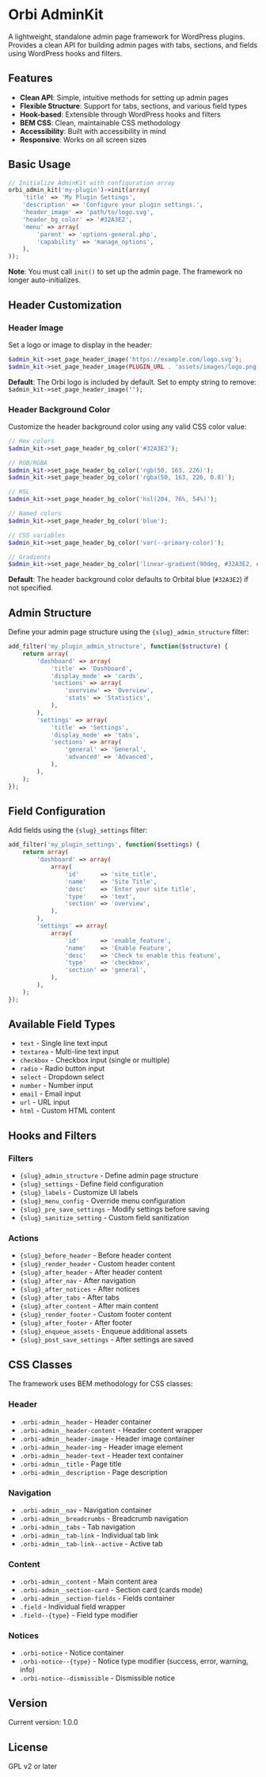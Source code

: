 # Orbi AdminKit

A lightweight, standalone admin page framework for WordPress plugins. Provides a clean API for building admin pages with tabs, sections, and fields using WordPress hooks and filters.

## Features

- **Clean API**: Simple, intuitive methods for setting up admin pages
- **Flexible Structure**: Support for tabs, sections, and various field types
- **Hook-based**: Extensible through WordPress hooks and filters
- **BEM CSS**: Clean, maintainable CSS methodology
- **Accessibility**: Built with accessibility in mind
- **Responsive**: Works on all screen sizes

## Basic Usage

```php
// Initialize AdminKit with configuration array
orbi_admin_kit('my-plugin')->init(array(
    'title' => 'My Plugin Settings',
    'description' => 'Configure your plugin settings.',
    'header_image' => 'path/to/logo.svg',
    'header_bg_color' => '#32A3E2',
    'menu' => array(
        'parent' => 'options-general.php',
        'capability' => 'manage_options',
    ),
));
```

**Note**: You must call `init()` to set up the admin page. The framework no longer auto-initializes.

## Header Customization

### Header Image
Set a logo or image to display in the header:

```php
$admin_kit->set_page_header_image('https://example.com/logo.svg');
$admin_kit->set_page_header_image(PLUGIN_URL . 'assets/images/logo.png');
```

**Default**: The Orbi logo is included by default. Set to empty string to remove: `$admin_kit->set_page_header_image('');`

### Header Background Color
Customize the header background color using any valid CSS color value:

```php
// Hex colors
$admin_kit->set_page_header_bg_color('#32A3E2');

// RGB/RGBA
$admin_kit->set_page_header_bg_color('rgb(50, 163, 226)');
$admin_kit->set_page_header_bg_color('rgba(50, 163, 226, 0.8)');

// HSL
$admin_kit->set_page_header_bg_color('hsl(204, 76%, 54%)');

// Named colors
$admin_kit->set_page_header_bg_color('blue');

// CSS variables
$admin_kit->set_page_header_bg_color('var(--primary-color)');

// Gradients
$admin_kit->set_page_header_bg_color('linear-gradient(90deg, #32A3E2, #1e5a8a)');
```

**Default**: The header background color defaults to Orbital blue (`#32A3E2`) if not specified.

## Admin Structure

Define your admin page structure using the `{slug}_admin_structure` filter:

```php
add_filter('my_plugin_admin_structure', function($structure) {
    return array(
        'dashboard' => array(
            'title' => 'Dashboard',
            'display_mode' => 'cards',
            'sections' => array(
                'overview' => 'Overview',
                'stats' => 'Statistics',
            ),
        ),
        'settings' => array(
            'title' => 'Settings',
            'display_mode' => 'tabs',
            'sections' => array(
                'general' => 'General',
                'advanced' => 'Advanced',
            ),
        ),
    );
});
```

## Field Configuration

Add fields using the `{slug}_settings` filter:

```php
add_filter('my_plugin_settings', function($settings) {
    return array(
        'dashboard' => array(
            array(
                'id'      => 'site_title',
                'name'    => 'Site Title',
                'desc'    => 'Enter your site title',
                'type'    => 'text',
                'section' => 'overview',
            ),
        ),
        'settings' => array(
            array(
                'id'      => 'enable_feature',
                'name'    => 'Enable Feature',
                'desc'    => 'Check to enable this feature',
                'type'    => 'checkbox',
                'section' => 'general',
            ),
        ),
    );
});
```

## Available Field Types

- `text` - Single line text input
- `textarea` - Multi-line text input
- `checkbox` - Checkbox input (single or multiple)
- `radio` - Radio button input
- `select` - Dropdown select
- `number` - Number input
- `email` - Email input
- `url` - URL input
- `html` - Custom HTML content

## Hooks and Filters

### Filters
- `{slug}_admin_structure` - Define admin page structure
- `{slug}_settings` - Define field configuration
- `{slug}_labels` - Customize UI labels
- `{slug}_menu_config` - Override menu configuration
- `{slug}_pre_save_settings` - Modify settings before saving
- `{slug}_sanitize_setting` - Custom field sanitization

### Actions
- `{slug}_before_header` - Before header content
- `{slug}_render_header` - Custom header content
- `{slug}_after_header` - After header content
- `{slug}_after_nav` - After navigation
- `{slug}_after_notices` - After notices
- `{slug}_after_tabs` - After tabs
- `{slug}_after_content` - After main content
- `{slug}_render_footer` - Custom footer content
- `{slug}_after_footer` - After footer
- `{slug}_enqueue_assets` - Enqueue additional assets
- `{slug}_post_save_settings` - After settings are saved

## CSS Classes

The framework uses BEM methodology for CSS classes:

### Header
- `.orbi-admin__header` - Header container
- `.orbi-admin__header-content` - Header content wrapper
- `.orbi-admin__header-image` - Header image container
- `.orbi-admin__header-img` - Header image element
- `.orbi-admin__header-text` - Header text container
- `.orbi-admin__title` - Page title
- `.orbi-admin__description` - Page description

### Navigation
- `.orbi-admin__nav` - Navigation container
- `.orbi-admin__breadcrumbs` - Breadcrumb navigation
- `.orbi-admin__tabs` - Tab navigation
- `.orbi-admin__tab-link` - Individual tab link
- `.orbi-admin__tab-link--active` - Active tab

### Content
- `.orbi-admin__content` - Main content area
- `.orbi-admin__section-card` - Section card (cards mode)
- `.orbi-admin__section-fields` - Fields container
- `.field` - Individual field wrapper
- `.field--{type}` - Field type modifier

### Notices
- `.orbi-notice` - Notice container
- `.orbi-notice--{type}` - Notice type modifier (success, error, warning, info)
- `.orbi-notice--dismissible` - Dismissible notice

## Version

Current version: 1.0.0

## License

GPL v2 or later